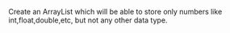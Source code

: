 Create an ArrayList which will be able to store only numbers like int,float,double,etc, but not any other data type.
